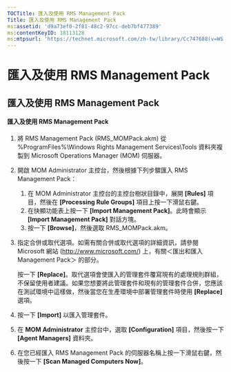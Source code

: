 ```yaml
---
TOCTitle: 匯入及使用 RMS Management Pack
Title: 匯入及使用 RMS Management Pack
ms:assetid: 'd9a73ef0-2f81-48c2-97cc-deb7bf477389'
ms:contentKeyID: 18113128
ms:mtpsurl: 'https://technet.microsoft.com/zh-tw/library/Cc747688(v=WS.10)'
---
```


匯入及使用 RMS Management Pack
==============================

匯入及使用 RMS Management Pack
------------------------------

#### 匯入及使用 RMS Management Pack

1.  將 RMS Management Pack (RMS\_MOMPack.akm) 從 %ProgramFiles%\\Windows Rights Management Services\\Tools 資料夾複製到 Microsoft Operations Manager (MOM) 伺服器。

2.  開啟 MOM Administrator 主控台，然後根據下列步驟匯入 RMS Management Pack：

    1.  在 MOM Administrator 主控台的主控台樹狀目錄中，展開 **\[Rules\]** 項目，然後在 **\[Processing Rule Groups\]** 項目上按一下滑鼠右鍵。
    2.  在快顯功能表上按一下 **\[Import Management Pack\]**。此時會顯示 **\[Import Management Pack\]** 對話方塊。
    3.  按一下 **\[Browse\]**，然後選取 RMS\_MOMPack.akm。

3.  指定合併或取代選項。如需有關合併或取代選項的詳細資訊，請參閱 Microsoft 網站 (http://www.microsoft.com/) 上，有關＜匯出和匯入 Management Pack＞ 的部分。

    按一下 **\[Replace\]**。取代選項會使匯入的管理套件覆寫現有的處理規則群組，不保留使用者建議。如果您想要將此管理套件和現有的管理套件合併，您應該在測試環境中這樣做，然後當您在生產環境中部署管理套件時使用 **\[Replace\]** 選項。

4.  按一下 **\[Import\]** 以匯入管理套件。

5.  在 **MOM Administrator** 主控台中，選取 **\[Configuration\]** 項目，然後按一下 **\[Agent Managers\]** 資料夾。

6.  在您已經匯入 RMS Management Pack 的伺服器名稱上按一下滑鼠右鍵，然後按一下 **\[Scan Managed Computers Now\]**。